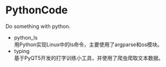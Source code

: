 # PythonCode
Do something with python.
* python_ls  
用Python实现Linux中的ls命令，主要使用了argparse和os模块。
* typing  
基于PyQT5开发的打字训练小工具，并使用了爬虫爬取文本数据。
